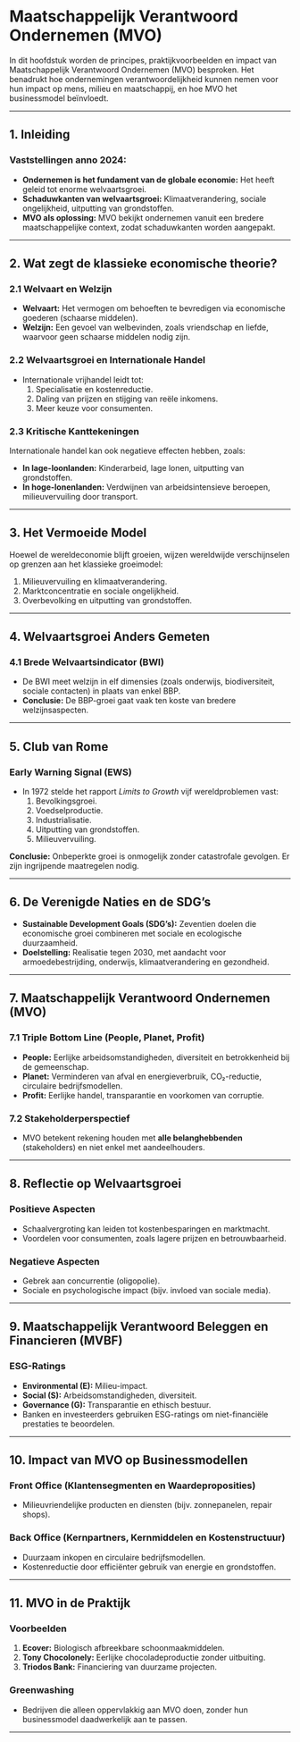 # Maatschappelijk Verantwoord Ondernemen (MVO)

In dit hoofdstuk worden de principes, praktijkvoorbeelden en impact van Maatschappelijk Verantwoord Ondernemen (MVO) besproken. Het benadrukt hoe ondernemingen verantwoordelijkheid kunnen nemen voor hun impact op mens, milieu en maatschappij, en hoe MVO het businessmodel beïnvloedt.

---


## 1. Inleiding

### Vaststellingen anno 2024:
- **Ondernemen is het fundament van de globale economie:** Het heeft geleid tot enorme welvaartsgroei.  
- **Schaduwkanten van welvaartsgroei:** Klimaatverandering, sociale ongelijkheid, uitputting van grondstoffen.  
- **MVO als oplossing:** MVO bekijkt ondernemen vanuit een bredere maatschappelijke context, zodat schaduwkanten worden aangepakt.

---

## 2. Wat zegt de klassieke economische theorie?

### 2.1 Welvaart en Welzijn
- **Welvaart:** Het vermogen om behoeften te bevredigen via economische goederen (schaarse middelen).  
- **Welzijn:** Een gevoel van welbevinden, zoals vriendschap en liefde, waarvoor geen schaarse middelen nodig zijn.  

### 2.2 Welvaartsgroei en Internationale Handel
- Internationale vrijhandel leidt tot:
  1. Specialisatie en kostenreductie.  
  2. Daling van prijzen en stijging van reële inkomens.  
  3. Meer keuze voor consumenten.

### 2.3 Kritische Kanttekeningen
Internationale handel kan ook negatieve effecten hebben, zoals:
- **In lage-loonlanden:** Kinderarbeid, lage lonen, uitputting van grondstoffen.  
- **In hoge-lonenlanden:** Verdwijnen van arbeidsintensieve beroepen, milieuvervuiling door transport.

---

## 3. Het Vermoeide Model

Hoewel de wereldeconomie blijft groeien, wijzen wereldwijde verschijnselen op grenzen aan het klassieke groeimodel:
1. Milieuvervuiling en klimaatverandering.  
2. Marktconcentratie en sociale ongelijkheid.  
3. Overbevolking en uitputting van grondstoffen.

---

## 4. Welvaartsgroei Anders Gemeten

### 4.1 Brede Welvaartsindicator (BWI)
- De BWI meet welzijn in elf dimensies (zoals onderwijs, biodiversiteit, sociale contacten) in plaats van enkel BBP.
- **Conclusie:** De BBP-groei gaat vaak ten koste van bredere welzijnsaspecten.

---

## 5. Club van Rome

### Early Warning Signal (EWS)
- In 1972 stelde het rapport *Limits to Growth* vijf wereldproblemen vast:
  1. Bevolkingsgroei.  
  2. Voedselproductie.  
  3. Industrialisatie.  
  4. Uitputting van grondstoffen.  
  5. Milieuvervuiling.

**Conclusie:** Onbeperkte groei is onmogelijk zonder catastrofale gevolgen. Er zijn ingrijpende maatregelen nodig.

---

## 6. De Verenigde Naties en de SDG’s

- **Sustainable Development Goals (SDG’s):** Zeventien doelen die economische groei combineren met sociale en ecologische duurzaamheid.
- **Doelstelling:** Realisatie tegen 2030, met aandacht voor armoedebestrijding, onderwijs, klimaatverandering en gezondheid.

---

## 7. Maatschappelijk Verantwoord Ondernemen (MVO)

### 7.1 Triple Bottom Line (People, Planet, Profit)
- **People:** Eerlijke arbeidsomstandigheden, diversiteit en betrokkenheid bij de gemeenschap.  
- **Planet:** Verminderen van afval en energieverbruik, CO₂-reductie, circulaire bedrijfsmodellen.  
- **Profit:** Eerlijke handel, transparantie en voorkomen van corruptie.

### 7.2 Stakeholderperspectief
- MVO betekent rekening houden met **alle belanghebbenden** (stakeholders) en niet enkel met aandeelhouders.

---

## 8. Reflectie op Welvaartsgroei

### Positieve Aspecten
- Schaalvergroting kan leiden tot kostenbesparingen en marktmacht.  
- Voordelen voor consumenten, zoals lagere prijzen en betrouwbaarheid.

### Negatieve Aspecten
- Gebrek aan concurrentie (oligopolie).  
- Sociale en psychologische impact (bijv. invloed van sociale media).

---

## 9. Maatschappelijk Verantwoord Beleggen en Financieren (MVBF)

### ESG-Ratings
- **Environmental (E):** Milieu-impact.  
- **Social (S):** Arbeidsomstandigheden, diversiteit.  
- **Governance (G):** Transparantie en ethisch bestuur.
- Banken en investeerders gebruiken ESG-ratings om niet-financiële prestaties te beoordelen.

---

## 10. Impact van MVO op Businessmodellen

### Front Office (Klantensegmenten en Waardeproposities)
- Milieuvriendelijke producten en diensten (bijv. zonnepanelen, repair shops).

### Back Office (Kernpartners, Kernmiddelen en Kostenstructuur)
- Duurzaam inkopen en circulaire bedrijfsmodellen.  
- Kostenreductie door efficiënter gebruik van energie en grondstoffen.

---

## 11. MVO in de Praktijk

### Voorbeelden
1. **Ecover:** Biologisch afbreekbare schoonmaakmiddelen.
2. **Tony Chocolonely:** Eerlijke chocoladeproductie zonder uitbuiting.  
3. **Triodos Bank:** Financiering van duurzame projecten.

### Greenwashing
- Bedrijven die alleen oppervlakkig aan MVO doen, zonder hun businessmodel daadwerkelijk aan te passen.

---

